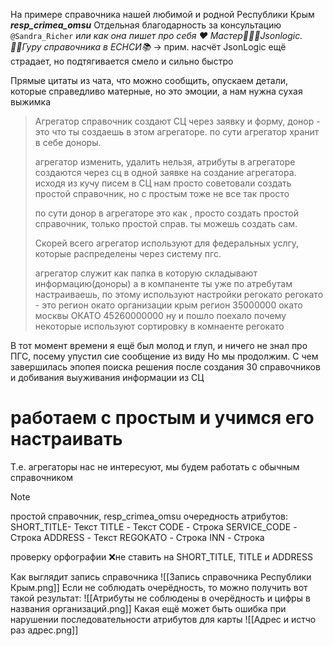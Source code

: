 На примере справочника нашей любимой и родной Республики Крым ***resp_crimea_omsu***
Отдельная благодарность за консультацию `@Sandra_Richer` *или как она пишет про себя ♥️ Мастер👩🏼‍💻Jsonlogic. 🧘‍♀️Гуру справочника в ЕСНСИ📚*  -> прим. насчёт JsonLogic ещё страдает, но подтягивается смело и сильно быстро

Прямые цитаты из чата, что можно сообщить, опускаем детали, которые справедливо матерные, но это эмоции, а нам нужна сухая  выжимка

> Агрегатор справочник создают СЦ через заявку и форму, донор - это что ты создаешь в этом агрегаторе.
> по сути агрегатор хранит в себе доноры.
> 
> агрегатор изменить, удалить нельзя, атрибуты в агрегаторе создаются через сц в одной заявке на создание агрегатора.
> исходя из кучу писем в СЦ нам просто советовали создать простой справочник, но с простым тоже не все так просто
> 
> по сути донор в агрегаторе это как , просто создать простой справочник, только простой справ. ты можешь создать сам. 
>
> Скорей всего агрегатор используют для федеральных услгу, которые распределены через систему пгс.
> 
> агрегатор служит как папка в которую складывают информацию(доноры)
> а в компаненте ты уже по атребутам настраиваешь, по этому используют настройки регокато
> регокато - это регион окато организации
> крым регион 35000000
> окато москвы ОКАТО 45260000000
> ну и пошло поехало
> почему некоторые используют сортировку в комнаенте регокато

В тот момент времени я ещё был молод и глуп, и ничего не знал про ПГС, посему упустил сие сообщение из виду
Но мы продолжим. С чем завершилась эпопея поиска решения после создания 30 справочников и добивания выуживания информации из СЦ

# работаем с простым и учимся его настраивать

Т.е. агрегаторы нас не интересуют, мы будем работать с обычным справочником

> [!NOTE]
> простой справочник, resp_crimea_omsu
> очередность атрибутов:
SHORT_TITLE- Текст
TITLE - Текст
CODE - Строка
SERVICE_CODE - Строка
ADDRESS - Текст
REGOKATO - Строка
INN - Строка
>
> проверку орфографии ❌не ставить на SHORT_TITLE, TITLE и ADDRESS

Как выглядит запись справочника
![[Запись справочника Республики Крым.png]]
Если не соблюдать очерёдность, то можно получить вот такой результат:
![[Атрибуты не соблюдены в очерёдность и цифры в названия организаций.png]]
Какая ещё может быть ошибка при нарушении последовательности атрибутов для карты
![[Адрес и истчо раз адрес.png]]
